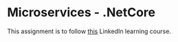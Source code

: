 # Microservices - .NetCore

This assignment is to follow [this](https://www.linkedin.com/learning/azure-microservices-with-dot-net-core-for-developers) LinkedIn learning  course.
